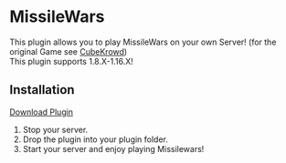 # MissileWars 
  
This plugin allows you to play MissileWars on your own Server! (for the original Game see [CubeKrowd](https://cubekrowd.net))    
This plugin supports 1.8.X-1.16.X! 
  
## Installation  
  
[Download Plugin](https://ci.linux4.de/job/MissileWars/lastSuccessfulBuild)
  
1. Stop your server.  
2. Drop the plugin into your plugin folder.  
4. Start your server and enjoy playing Missilewars!  
